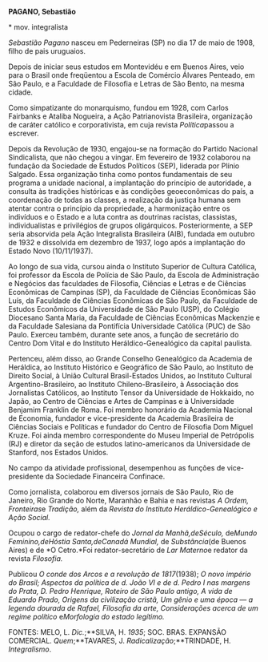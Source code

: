 **PAGANO, Sebastião**

\* mov. integralista

*Sebastião Pagano* nasceu em Pederneiras (SP) no dia 17 de maio de 1908,
filho de pais uruguaios.

Depois de iniciar seus estudos em Montevidéu e em Buenos Aires, veio
para o Brasil onde freqüentou a Escola de Comércio Álvares Penteado, em
São Paulo, e a Faculdade de Filosofia e Letras de São Bento, na mesma
cidade.

Como simpatizante do monarquismo, fundou em 1928, com Carlos Fairbanks e
Ataliba Nogueira, a Ação Patrianovista Brasileira, organização de
caráter católico e corporativista, em cuja revista *Política*passou a
escrever.

Depois da Revolução de 1930, engajou-se na formação do Partido Nacional
Sindicalista, que não chegou a vingar. Em fevereiro de 1932 colaborou na
fundação da Sociedade de Estudos Políticos (SEP), liderada por Plínio
Salgado. Essa organização tinha como pontos fundamentais de seu programa
a unidade nacional, a implantação do princípio de autoridade, a consulta
às tradições históricas e às condições geoeconômicas do país, a
coordenação de todas as classes, a realização da justiça humana sem
atentar contra o princípio da propriedade, a harmonização entre os
indivíduos e o Estado e a luta contra as doutrinas racistas, classistas,
individualistas e privilégios de grupos oligárquicos. Posteriormente, a
SEP seria absorvida pela Ação Integralista Brasileira (AIB), fundada em
outubro de 1932 e dissolvida em dezembro de 1937, logo após a
implantação do Estado Novo (10/11/1937).

Ao longo de sua vida, cursou ainda o Instituto Superior de Cultura
Católica, foi professor da Escola de Polícia de São Paulo, da Escola de
Administração e Negócios das faculdades de Filosofia, Ciências e Letras
e de Ciências Econômicas de Campinas (SP), da Faculdade de Ciências
Econômicas São Luís, da Faculdade de Ciências Econômicas de São Paulo,
da Faculdade de Estudos Econômicos da Universidade de São Paulo (USP),
do Colégio Diocesano Santa Maria, da Faculdade de Ciências Econômicas
Mackenzie e da Faculdade Salesiana da Pontifícia Universidade Católica
(PUC) de São Paulo. Exerceu também, durante sete anos, a função de
secretário do Centro Dom Vital e do Instituto Heráldico-Genealógico da
capital paulista.

Pertenceu, além disso, ao Grande Conselho Genealógico da Academia de
Heráldica, ao Instituto Histórico e Geográfico de São Paulo, ao
Instituto de Direito Social, à União Cultural Brasil-Estados Unidos, ao
Instituto Cultural Argentino-Brasileiro, ao Instituto
Chileno-Brasileiro, à Associação dos Jornalistas Católicos, ao Instituto
Tensor da Universidade de Hokkaido, no Japão, ao Centro de Ciências e
Artes de Campinas e à Universidade Benjamim Franklin de Roma. Foi membro
honorário da Academia Nacional de Economia, fundador e vice-presidente
da Academia Brasileira de Ciências Sociais e Políticas e fundador do
Centro de Filosofia Dom Miguel Kruze. Foi ainda membro correspondente do
Museu Imperial de Petrópolis (RJ) e diretor da seção de estudos
latino-americanos da Universidade de Stanford, nos Estados Unidos.

No campo da atividade profissional, desempenhou as funções de
vice-presidente da Sociedade Financeira Confinace.

Como jornalista, colaborou em diversos jornais de São Paulo, Rio de
Janeiro, Rio Grande do Norte, Maranhão e Bahia e nas revistas *A Ordem,
Fronteiras*e *Tradição,* além da *Revista do Instituto
Heráldico-Genealógico e Ação Social.*

Ocupou o cargo de redator-chefe do *Jornal da Manhã,*de*Século,*
de*Mundo Feminino,*de*Hóstia Santa,*de*Canadá Mundial,* de
*Substância*(de Buenos Aires) e de *O Cetro.*Foi redator-secretário de
*Lar Materno*e redator da revista *Filosofia.*

Publicou *O* *conde dos Arcos e a revolução de 1817*(1938); *O novo
império do* *Brasil; Aspectos da política de d. João VI e* *de d.
Pedro I nas margens do Prata, D. Pedro Henrique, Roteiro de São Paulo
antigo,* *A vida de Eduardo Prado, Origens da civilização cristã, Um
gênio e uma época* — *a* *legenda dourada de Rafael, Filosofia da arte,*
*Considerações acerca de um regime político* e*Morfologia do estado
legítimo.*

FONTES: MELO, L. *Dic.*;**SILVA, H. *1935*; SOC. BRAS. EXPANSÃO
COMERCIAL. *Quem*;**TAVARES, J. *Radicalização*;**TRINDADE, H.
*Integralismo*.

 

 
